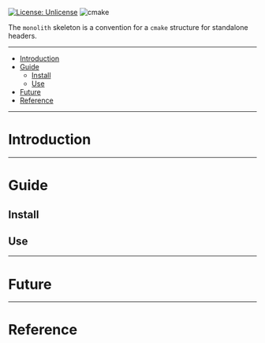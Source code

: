 [![License: Unlicense](https://img.shields.io/badge/license-Unlicense-blue.svg)](http://unlicense.org/)
![cmake](https://github.com/ipotqo/monolith/actions/workflows/cmake.yml/badge.svg)


The `monolith` skeleton is a convention for a `cmake` structure for standalone headers.

---

- [Introduction](#introduction)
- [Guide](#guide)
    - [Install](#install)
    - [Use](#use)
- [Future](#future)
- [Reference](#reference)

---

# Introduction

---

# Guide

## Install

## Use

---

# Future

---

# Reference
